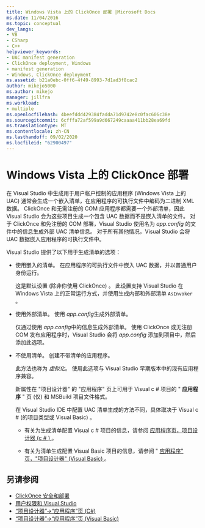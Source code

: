 ```yaml
---
title: Windows Vista 上的 ClickOnce 部署 |Microsoft Docs
ms.date: 11/04/2016
ms.topic: conceptual
dev_langs:
- VB
- CSharp
- C++
helpviewer_keywords:
- UAC manifest generation
- ClickOnce deployment, Windows
- manifest generation
- Windows, ClickOnce deployment
ms.assetid: b21a0ebc-0ff6-4f49-8993-7d1ad3f8cac2
author: mikejo5000
ms.author: mikejo
manager: jillfra
ms.workload:
- multiple
ms.openlocfilehash: 4beefddd429384fadda71d9742e8c0fac606c38e
ms.sourcegitcommit: 6cfffa72af599a9d667249caaaa411bb28ea69fd
ms.translationtype: MT
ms.contentlocale: zh-CN
ms.lasthandoff: 09/02/2020
ms.locfileid: "62900497"
---
```

# <a name="clickonce-deployment-on-windows-vista"></a>Windows Vista 上的 ClickOnce 部署

在 Visual Studio 中生成用于用户帐户控制的应用程序 (Windows Vista 上的 UAC) 通常会生成一个嵌入清单，在应用程序的可执行文件中编码为二进制 XML 数据。  ClickOnce 和无需注册的 COM 应用程序都需要一个外部清单，因此 Visual Studio 会为这些项目生成一个包含 UAC 数据而不是嵌入清单的文件。 对于 ClickOnce 和免注册的 COM 部署，Visual Studio 使用名为 *app.config* 的文件中的信息生成外部 UAC 清单信息。 对于所有其他情况，Visual Studio 会将 UAC 数据嵌入应用程序的可执行文件中。

Visual Studio 提供了以下用于生成清单的选项：

- 使用嵌入的清单。 在应用程序的可执行文件中嵌入 UAC 数据，并以普通用户身份运行。

   这是默认设置 (除非你使用 ClickOnce) 。 此设置支持 Visual Studio 在 Windows Vista 上的正常运行方式，并使用生成内部和外部清单 `AsInvoker` 。

- 使用外部清单。 使用 *app.config*生成外部清单。

   仅通过使用 *app.config*中的信息生成外部清单。 使用 ClickOnce 或无注册 COM 发布应用程序时，Visual Studio 会将 *app.config* 添加到项目中，然后添加此选项。

- 不使用清单。 创建不带清单的应用程序。

   此方法也称为 *虚拟化*。 使用此选项与 Visual Studio 早期版本中的现有应用程序兼容。

  新属性在 "项目设计器" 的 "应用程序" 页上可用于 Visual c # 项目的 " **应用程序** " 页 (仅) 和 MSBuild 项目文件格式。

  在 Visual Studio IDE 中配置 UAC 清单生成的方法不同，具体取决于 Visual c # (的项目类型或 Visual Basic) 。

  * 有关为生成清单配置 Visual c # 项目的信息，请参阅 [应用程序页，项目设计器 (c # ) ](../ide/reference/application-page-project-designer-csharp.md)。

  * 有关为清单生成配置 Visual Basic 项目的信息，请参阅 " [应用程序" 页，"项目设计器" (Visual Basic) ](../ide/reference/application-page-project-designer-visual-basic.md)。

## <a name="see-also"></a>另请参阅
- [ClickOnce 安全和部署](../deployment/clickonce-security-and-deployment.md)
- [用户权限和 Visual Studio](https://msdn.microsoft.com/library/d5c55084-1e7b-4b61-b478-137db01c0fc0)
- [“项目设计器”->“应用程序”页 (C#)](../ide/reference/application-page-project-designer-csharp.md)
- [“项目设计器”->“应用程序”页 (Visual Basic)](../ide/reference/application-page-project-designer-visual-basic.md)